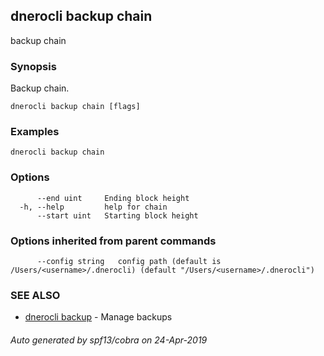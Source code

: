 ## dnerocli backup chain

backup chain

### Synopsis

Backup chain.

```
dnerocli backup chain [flags]
```

### Examples

```
dnerocli backup chain
```

### Options

```
      --end uint     Ending block height
  -h, --help         help for chain
      --start uint   Starting block height
```

### Options inherited from parent commands

```
      --config string   config path (default is /Users/<username>/.dnerocli) (default "/Users/<username>/.dnerocli")
```

### SEE ALSO

* [dnerocli backup](dnerocli_backup.md)	 - Manage backups

###### Auto generated by spf13/cobra on 24-Apr-2019
